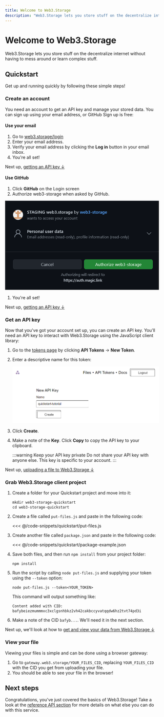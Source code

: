 ```yaml
---
title: Welcome to Web3.Storage
description: "Web3.Storage lets you store stuff on the decentralize internet without having to mess around or learn complex stuff."
---
```


# Welcome to Web3.Storage

Web3.Storage lets you store stuff on the decentralize internet without having to mess around or learn complex stuff.

## Quickstart

Get up and running quickly by following these simple steps!

### Create an account

You need an account to get an API key and manage your stored data. You can sign up using your email address, or GitHub Sign up is free:

#### Use your email

1. Go to [web3.storage/login](https://web3.storage/login)
1. Enter your email address.
1. Verify your email address by clicking the **Log in** button in your email inbox.
1. You're all set!

Next up, [getting an API key ↓](#get-an-api-key)

#### Use GitHub

1. Click **GitHub** on the Login screen
1. Authorize web3-storage when asked by GitHub.

![GitHub asking to authorize the Web3.Storage projet to a user account](./images/github-authorization-process.png)

1. You're all set!

Next up, [getting an API key ↓](#get-an-api-key)

### Get an API key

Now that you've got your account set up, you can create an API key. You'll need an API key to interact with Web3.Storage using the JavaScript client library:

1. Go to the [tokens page](https://web3.storage/tokens) by clicking **API Tokens** → **New Token**.
1. Enter a descriptive name for this token:

    ![Web3.Storage API key creation screen.](./images/name-an-api-key.png)

1. Click **Create**.
1. Make a note of the **Key**. Click **Copy** to copy the API key to your clipboard.

    :::warning Keep your API key private
    Do not share your API key with anyone else. This key is specific to your account.
    :::

Next up, [uploading a file to Web3.Storage ↓](#upload-a-file)

### Grab Web3.Storage client project

1. Create a folder for your Quickstart project and move into it:

    ```shell
    mkdir web3-storage-quickstart
    cd web3-storage-quickstart
    ```

1. Create a file called `put-files.js` and paste in the following code:

    <<< @/code-snippets/quickstart/put-files.js

1. Create another file called `package.json` and paste in the following code:

    <<< @/code-snippets/quickstart/package-example.json

1. Save both files, and then run `npm install` from your project folder:

    ```shell
    npm install
    ```

1. Run the script by calling `node put-files.js` and supplying your token using the `--token` option:

    ```shell
    node put-files.js --token<YOUR_TOKEN>
    ```

    This command will output something like:

    ```shell
    Content added with CID: bafybeiezmummmxc3xclgsnhbkz2vh42cakbccyvatqqdw6hz2tvt74pd3i
    ```

1. Make a note of the CID `bafyb...`. We'll need it in the next section.

Next up, we'll look at how to [get and view your data from Web3.Storage ↓](#view-file)

### View your file

Viewing your files is simple and can be done using a browser gateway:

1. Go to `gateway.web3.storage/YOUR_FILES_CID`, replacing `YOUR_FILES_CID` with the CID you get from uploading your file.
1. You should be able to see your file in the browser!

## Next steps

Congratulations, you've just covered the basics of Web3.Storage! Take a look at the [reference API section](/reference) for more details on what else you can do with this service.
